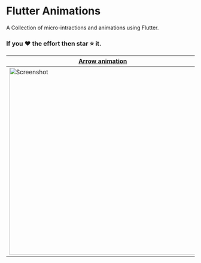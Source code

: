 # Flutter Animations
A Collection of micro-intractions and animations using Flutter.
### If you :heart: the effort then star :star: it.
|[Arrow animation](https://github.com/NouzNoushad/flutter_custompaint_animations/tree/master/arrow_animation/lib)|[Black white]( https://github.com/NouzNoushad/flutter_custompaint_animations/tree/master/black_white/lib) |[ Bottom nav bar]( https://github.com/NouzNoushad/flutter_custompaint_animations/tree/master/bottom_nav/lib)
|--|--|--|
<img src="https://github.com/NouzNoushad/flutter_custompaint_animations/blob/master/arrow_animation/arrow_animation.gif" height="500" alt="Screenshot"/> |<img src="https://github.com/NouzNoushad/flutter_custompaint_animations/blob/master/black_white/black_white.gif" height="500" alt="Screenshot"/>|<img src="https://github.com/NouzNoushad/flutter_custompaint_animations/blob/master/bottom_nav/bottom_nav.gif" height="500" alt="Screenshot"/>|
